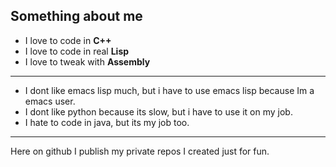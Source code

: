 ## Something about me

- I love to code in **C++**
- I love to code in real **Lisp**
- I love to tweak with **Assembly**
---
- I dont like emacs lisp much, but i have to use emacs lisp because Im a emacs user.
- I dont like python because its slow, but i have to use it on my job.
- I hate to code in java, but its my job too.
---
Here on github I publish my private repos I created just for fun. 
